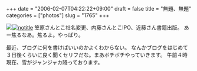 +++
date = "2006-02-07T04:22:22+09:00"
draft = false
title = "無題、無題"
categories = ["photos"]
slug = "1765"
+++

<img src="http://hbkr.org/images/dailyicons/photo.gif" class="thumb-img"><a href="http://www.flickr.com/photos/h-b-k-r/96372501/" target="_blank"><img src="http://static.flickr.com/21/96372501_baa4306128.jpg" class="photoen" alt="notitle"  /></a>
笠原さんとこ社名変更、内藤さんとこIPO、近藤さん書籍出版。
あー焦るなあ。焦るよ。やっぱり。

<!--more-->
最近、ブログに何を書けばいいのかよくわからない。
なんかブログをはじめて３日後くらいに良く聞くセリフだな。まあボチボチやっていきます。
午前４時現在、雪がジャンジャカ降っております。
